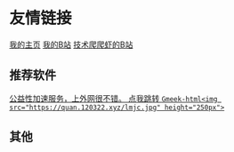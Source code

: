 # 友情链接

[我的主页](http://home.120322.xyz/)
[我的B站](https://space.bilibili.com/3493132840733608/)
[技术爬爬虾的B站](https://space.bilibili.com/316183842)

## 推荐软件
[
公益性加速服务，上外网很不错。
点我跳转
`Gmeek-html<img src="https://quan.120322.xyz/lmjc.jpg" height="250px">`
](http://lanmao.sbs/#/register?code=puclcF8k)

## 其他